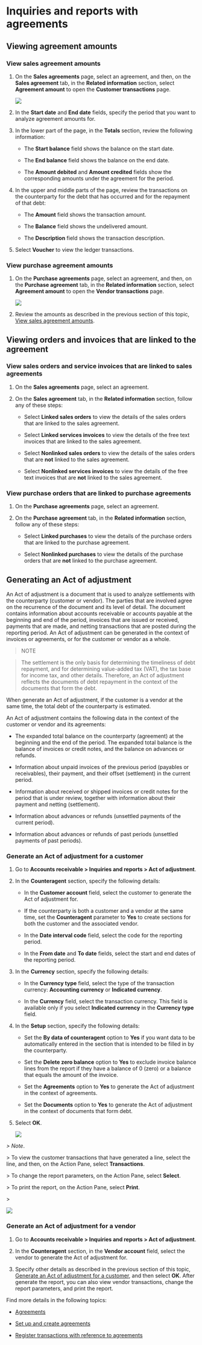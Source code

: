 Inquiries and reports with agreements
=====================================

Viewing agreement amounts
-------------------------

### View sales agreement amounts

1.  On the **Sales agreements** page, select an agreement, and then, on the
    **Sales agreement** tab, in the **Related information** section, select
    **Agreement amount** to open the **Customer transactions** page.

    ![](media/14_Customer_transactions.png)
   
2.  In the **Start date** and **End date** fields, specify the period that you
    want to analyze agreement amounts for.

3.  In the lower part of the page, in the **Totals** section, review the
    following information:

     -   The **Start balance** field shows the balance on the start date.

     -   The **End balance** field shows the balance on the end date.

     -   The **Amount debited** and **Amount credited** fields show the corresponding
         amounts under the agreement for the period.

4.  In the upper and middle parts of the page, review the transactions on the
    counterparty for the debt that has occurred and for the repayment of that
    debt:

    -   The **Amount** field shows the transaction amount.

    -   The **Balance** field shows the undelivered amount.

    -   The **Description** field shows the transaction description.

5.  Select **Voucher** to view the ledger transactions.

### View purchase agreement amounts

1.  On the **Purchase agreements** page, select an agreement, and then, on the
    **Purchase agreement** tab, in the **Related information** section, select
    **Agreement amount** to open the **Vendor transactions** page.

    ![](media/15_Vendor_transactions.png)

2.  Review the amounts as described in the previous section of this topic, [View
    sales agreement amounts](#view-sales-agreement-amounts).

Viewing orders and invoices that are linked to the agreement
------------------------------------------------------------

### View sales orders and service invoices that are linked to sales agreements

1.  On the **Sales agreements** page, select an agreement.

2.  On the **Sales agreement** tab, in the **Related information** section,
    follow any of these steps:

    -   Select **Linked sales orders** to view the details of the sales orders that
    are linked to the sales agreement.

    -   Select **Linked services invoices** to view the details of the free text
    invoices that are linked to the sales agreement.

    -   Select **Nonlinked sales orders** to view the details of the sales orders
    that are **not** linked to the sales agreement.

    -   Select **Nonlinked services invoices** to view the details of the free text
    invoices that are **not** linked to the sales agreement.

### View purchase orders that are linked to purchase agreements

1.  On the **Purchase agreements** page, select an agreement.

2.  On the **Purchase agreement** tab, in the **Related information** section,
    follow any of these steps:

    -   Select **Linked purchases** to view the details of the purchase orders that
    are linked to the purchase agreement.

    -   Select **Nonlinked purchases** to view the details of the purchase orders
    that are **not** linked to the purchase agreement.

Generating an Act of adjustment
-------------------------------

An Act of adjustment is a document that is used to analyze settlements with the
counterparty (customer or vendor). The parties that are involved agree on the
recurrence of the document and its level of detail. The document contains
information about accounts receivable or accounts payable at the beginning and
end of the period, invoices that are issued or received, payments that are made,
and netting transactions that are posted during the reporting period. An Act of
adjustment can be generated in the context of invoices or agreements, or for the
customer or vendor as a whole.

> NOTE

> The settlement is the only basis for determining the timeliness of debt
  repayment, and for determining value-added tax (VAT), the tax base for income
  tax, and other details. Therefore, an Act of adjustment reflects the documents
  of debt repayment in the context of the documents that form the debt.

When generate an Act of adjustment, if the customer is a vendor at the same
time, the total debt of the counterparty is estimated.

An Act of adjustment contains the following data in the context of the customer
or vendor and its agreements:

   -  The expanded total balance on the counterparty (agreement) at the beginning
      and the end of the period. The expanded total balance is the balance of
      invoices or credit notes, and the balance on advances or refunds.

   -  Information about unpaid invoices of the previous period (payables or
      receivables), their payment, and their offset (settlement) in the current
      period.

   -  Information about received or shipped invoices or credit notes for the
      period that is under review, together with information about their payment
      and netting (settlement).

   -  Information about advances or refunds (unsettled payments of the current
      period).

   -  Information about advances or refunds of past periods (unsettled payments of
      past periods).

### Generate an Act of adjustment for a customer

1.  Go to **Accounts receivable \> Inquiries and reports \> Act of adjustment**.

2.  In the **Counteragent** section, specify the following details:

    -   In the **Customer account** field, select the customer to generate the Act
        of adjustment for.

    -   If the counterparty is both a customer and a vendor at the same time, set
        the **Counteragent** parameter to **Yes** to create sections for both the
        customer and the associated vendor.

    -   In the **Date interval code** field, select the code for the reporting
        period.

    -   In the **From date** and **To date** fields, select the start and end dates
        of the reporting period.

3.  In the **Currency** section, specify the following details:

    -   In the **Currency type** field, select the type of the transaction currency:
        **Accounting currency** or **Indicated currency**.

    -   In the **Currency** field, select the transaction currency. This field is
        available only if you select **Indicated currency** in the **Currency type**
        field.

4.  In the **Setup** section, specify the following details:

    -   Set the **By data of counteragent** option to **Yes** if you want data to be
        automatically entered in the section that is intended to be filled in by the
        counterparty.

    -   Set the **Delete zero balance** option to **Yes** to exclude invoice balance
        lines from the report if they have a balance of 0 (zero) or a balance that
        equals the amount of the invoice.

    -   Set the **Agreements** option to **Yes** to generate the Act of adjustment
        in the context of agreements.

    -   Set the **Documents** option to **Yes** to generate the Act of adjustment in
        the context of documents that form debt.

5.  Select **OK**.

    ![](media/16_Act_of_adjustment_(customers).png)

*\> Note*.

\> To view the customer transactions that have generated a line, select the
line, and then, on the Action Pane, select **Transactions**.

\> To change the report parameters, on the Action Pane, select **Select**.

\> To print the report, on the Action Pane, select **Print**.

\>

![](media/17_Act_of_adjustment.png)

### Generate an Act of adjustment for a vendor

1.  Go to **Accounts receivable \> Inquiries and reports \> Act of adjustment**.

2.  In the **Counteragent** section, in the **Vendor account** field, select the
    vendor to generate the Act of adjustment for.

3.  Specify other details as described in the previous section of this topic,
    [Generate an Act of adjustment for a
    customer](#generate-an-act-of-adjustment-for-a-customer), and then select
    **OK**. After generate the report, you can also view vendor transactions,
    change the report parameters, and print the report.

Find more details in the following topics:

-   [Agreements](rus-agreements.md)

-   [Set up and create agreements](rus-set-up-and-create-agreements.md)

-   [Register transactions with reference to
    agreements](rus-register-transactions-with-reference-to-agreements.md)
